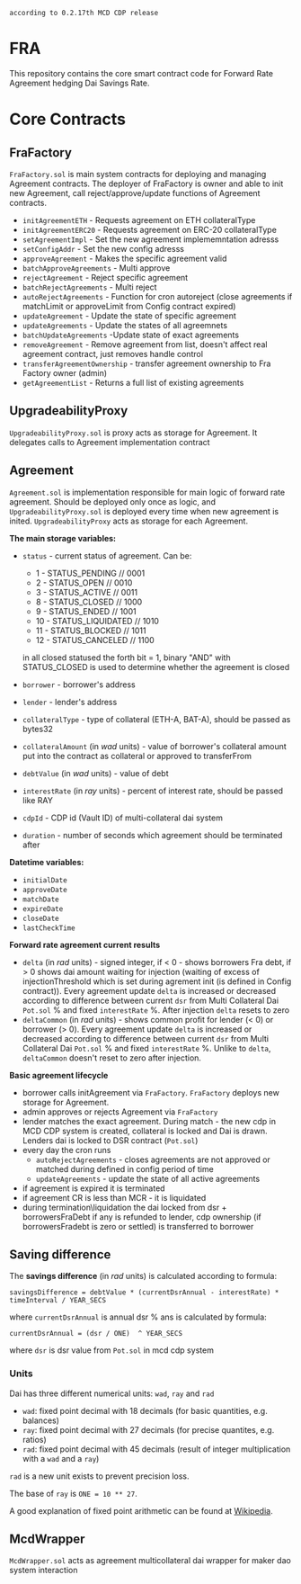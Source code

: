 `according to 0.2.17th MCD CDP release`

# FRA 
This repository contains the core smart contract code for Forward Rate Agreement hedging Dai Savings Rate. 

# Core Contracts

## FraFactory

`FraFactory.sol` is main system contracts for deploying and managing Agreement contracts. The deployer of FraFactory is owner and able to init new Agreement, call reject/approve/update functions of Agreement contracts.

- `initAgreementETH` - Requests agreement on ETH collateralType
- `initAgreementERC20` - Requests agreement on ERC-20 collateralType
- `setAgreementImpl` - Set the new agreement implememntation adresss
- `setConfigAddr` - Set the new config adresss
- `approveAgreement` -  Makes the specific agreement valid
- `batchApproveAgreements` - Multi approve
- `rejectAgreement` - Reject specific agreement
- `batchRejectAgreements` - Multi reject
- `autoRejectAgreements` - Function for cron autoreject (close agreements if matchLimit or approveLimit from Config contract expired)
- `updateAgreement` - Update the state of specific agreement
- `updateAgreements` - Update the states of all agreemnets
- `batchUpdateAgreements` -Update state of exact agreements
- `removeAgreement` - Remove agreement from list, doesn't affect real agreement contract, just removes handle control
- `transferAgreementOwnership` - transfer agreement ownership to Fra Factory owner (admin)
- `getAgreementList` - Returns a full list of existing agreements

## UpgradeabilityProxy
`UpgradeabilityProxy.sol` is proxy acts as storage for Agreement. It delegates calls to Agreement implementation contract

## Agreement

`Agreement.sol` is implementation responsible for main logic of forward rate agreement. Should be deployed only once as logic, and `UpgradeabilityProxy.sol` is deployed every time when new agreement is inited. `UpgradeabilityProxy` acts as storage for each Agreement.

**The main storage variables:**
- `status` - current status of agreement. Can be:
    - 1 - STATUS_PENDING // 0001
    - 2 - STATUS_OPEN // 0010
    - 3 - STATUS_ACTIVE // 0011
    - 8 - STATUS_CLOSED // 1000
    - 9 - STATUS_ENDED // 1001
    - 10 - STATUS_LIQUIDATED // 1010
    - 11 - STATUS_BLOCKED // 1011
    - 12 - STATUS_CANCELED // 1100
    
    in all closed statused the forth bit = 1, binary "AND" with STATUS_CLOSED is used to determine whether the agreement is closed
- `borrower` - borrower's address
- `lender` - lender's address
- `collateralType` - type of collateral (ETH-A, BAT-A), should be passed as bytes32 
- `collateralAmount` (in *wad* units) - value of borrower's collateral amount put into the contract as collateral or approved to transferFrom
- `debtValue` (in *wad* units) - value of debt
- `interestRate` (in *ray* units) - percent of interest rate, should be passed like RAY
- `cdpId` - CDP id (Vault ID) of multi-collateral dai system
- `duration` - number of seconds which agreement should be terminated after

**Datetime variables:**
- `initialDate` 
- `approveDate`
- `matchDate`
- `expireDate`
- `closeDate`
- `lastCheckTime`

**Forward rate agreement current results**
- `delta` (in *rad* units) - signed integer, if < 0 - shows borrowers Fra debt, if > 0 shows dai amount waiting for injection (waiting of excess of injectionThreshold which is set during agrement init (is defined in Config contract)). Every agreement update `delta` is increased or decreased according to difference between current `dsr` from Multi Collateral Dai `Pot.sol` % and fixed `interestRate` %. After injection `delta` resets to zero
- `deltaCommon` (in *rad* units) - shows common profit for lender (< 0) or borrower (> 0). Every agreement update `delta` is increased or decreased according to difference between current `dsr` from Multi Collateral Dai `Pot.sol` % and fixed `interestRate` %. Unlike to `delta`, `deltaCommon` doesn't reset to zero after injection.

**Basic agreement lifecycle**
- borrower calls initAgreement via `FraFactory`. `FraFactory` deploys new storage for Agreement.
- admin approves or rejects Agreement via `FraFactory`
- lender matches the exact agreement. During match - the new cdp in MCD CDP system is created, collateral is locked and Dai is drawn. Lenders dai is locked to DSR contract (`Pot.sol`)
- every day the cron runs 
    - `autoRejectAgreements` - closes agreements are not approved or matched during defined in config period of time
    - `updateAgreements` - update the state of all active agreements
- if agreement is expired it is terminated
- if agreement CR is less than MCR - it is liquidated
- during termination\liquidation the dai locked from dsr + borrowersFraDebt if any is refunded to lender, cdp ownership (if borrowersFradebt is zero or settled) is transferred to borrower

## Saving difference
The **savings difference** (in *rad* units) is calculated according to formula:

`savingsDifference = debtValue * (currentDsrAnnual - interestRate) * timeInterval / YEAR_SECS`

where `currentDsrAnnual` is annual dsr % ans is calculated by formula:

`currentDsrAnnual = (dsr / ONE)  ^ YEAR_SECS`

where `dsr` is dsr value from `Pot.sol` in mcd cdp system

### Units

Dai has three different numerical units: `wad`, `ray` and `rad`

- `wad`: fixed point decimal with 18 decimals (for basic quantities, e.g. balances)
- `ray`: fixed point decimal with 27 decimals (for precise quantites, e.g. ratios)
- `rad`: fixed point decimal with 45 decimals (result of integer multiplication with a `wad` and a `ray`)

`rad` is a new unit exists to prevent precision loss.

The base of `ray` is `ONE = 10 ** 27`.

A good explanation of fixed point arithmetic can be found at [Wikipedia](https://en.wikipedia.org/wiki/Fixed-point_arithmetic).

## McdWrapper
`McdWrapper.sol` acts as agreement multicollateral dai wrapper for maker dao system interaction
